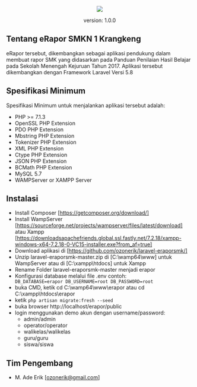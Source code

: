 <p align="center">
<img src="https://lh3.googleusercontent.com/ibTn7ItH55oXEts3qN4nAe5jghMMEbqYXJ2ah3gNzqnydUtuVFInR2Y39PzVwokSmf4Cst9_0ZBpZ4CeskRDWpVu5pIRgPyev9W2objfQQFpDmgkZ6H5TdonhNVrL5NNRgjMwWwHUmysRAP3FsOvv3iWHGjp8rjObZ_vNJH9WGFHVCeKDkA9oiqCASQTFcp1C8ZhQO5aK-VCrTKEC0ne5ZLf7Xux_6gP6AgsBln4txYt6XLrSCJ5UxxJWoxCz4w4SFeA-uA4qc-jCDvZV__90swJUSYAEy5QfgWq7nv3FeOqwpgPdZeHrTMXoRMgKvlxwTIxE2aHxzU9FtFbNXEEgJUdTn7h-i-Gsg72kkniJ9xmQwft6JtFirPPM0_1kMINqe3Km3VV_gV4Y1JfDiLK_VCGKv7Pqs2nVJC2fP2nHDxqxWT2VmZGYo7Ky1DX3VfuaD-Xuz5h_2CMXyTFoQ07r4SftTIRzQy5jPdTVbpx84g_2xTDczAKJORUvxIRejNxDjADtMyjpAwwyDlTz6eze4W5SLUj6ATRD1BO9pfdJWz6qILf-OaNPsHKOWiCN0G3no6rAqQ72_2G1ITLK8RB8rtyiRIw6xO95cMkcx_rLtCD8GNYY3_xGiDsgcA77NNHIRKcOmwLFBgLnx26g77kiLwpQo5LyRm1H9IxGPfU82JRpMjb8lFaDGeBce_hsKgcyeqQrBrI1PJDHUvzfuqleO56=w276-h91-no">
</p>

<p align="center">
version: 1.0.0
</p>

## Tentang eRapor SMKN 1 Krangkeng

eRapor tersebut, dikembangkan sebagai aplikasi pendukung dalam membuat rapor SMK yang didasarkan pada Panduan Penilaian Hasil Belajar pada Sekolah Menengah Kejuruan Tahun 2017. Aplikasi tersebut dikembangkan dengan Framework Laravel Versi 5.8

## Spesifikasi Minimum

Spesifikasi Minimum untuk menjalankan aplikasi tersebut adalah:
- PHP >= 7.1.3
- OpenSSL PHP Extension
- PDO PHP Extension
- Mbstring PHP Extension
- Tokenizer PHP Extension
- XML PHP Extension
- Ctype PHP Extension
- JSON PHP Extension
- BCMath PHP Extension
- MySQL 5.7
- WAMPServer or XAMPP Server

## Instalasi
- Install Composer [https://getcomposer.org/download/]
- Install WampServer [https://sourceforge.net/projects/wampserver/files/latest/download] atau
Xampp [https://downloadsapachefriends.global.ssl.fastly.net/7.2.18/xampp-windows-x64-7.2.18-0-VC15-installer.exe?from_af=true]
- Download aplikasi di [https://github.com/ozonerik/laravel-eraporsmk/] 
- Unzip laravel-eraporsmk-master.zip di [C:\wamp64\www] untuk WampServer atau di [C:\xampp\htdocs] untuk Xampp
- Rename Folder laravel-eraporsmk-master menjadi erapor
- Konfigurasi database melalui file .env 
  contoh:
  <code>
  DB_DATABASE=erapor
  DB_USERNAME=root
  DB_PASSWORD=root
  </code>
- buka CMD, ketik cd C:\wamp64\www\erapor atau cd C:\xampp\htdocs\erapor
- ketik <code>php artisan migrate:fresh --seed</code>
- buka browser <url>http://localhost/erapor/public</url>
- login menggunakan demo akun dengan username/password: 
   - admin/admin
   - operator/operator
   - walikelas/walikelas
   - guru/guru
   - siswa/siswa

## Tim Pengembang
- M. Ade Erik [ozonerik@gmail.com]

